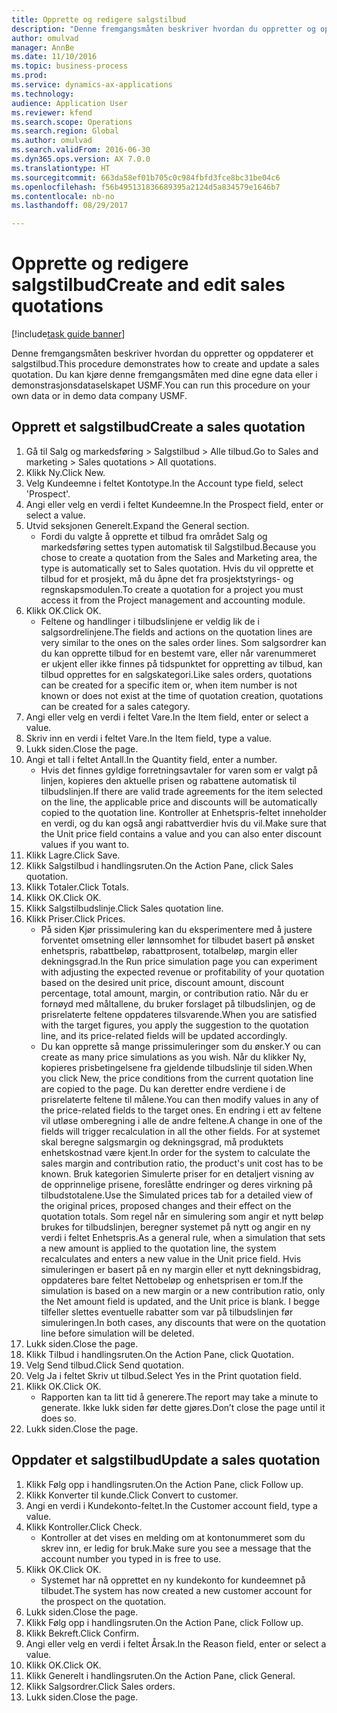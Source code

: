 ```yaml
--- 
title: Opprette og redigere salgstilbud
description: "Denne fremgangsmåten beskriver hvordan du oppretter og oppdaterer et salgstilbud."
author: omulvad
manager: AnnBe
ms.date: 11/10/2016
ms.topic: business-process
ms.prod: 
ms.service: dynamics-ax-applications
ms.technology: 
audience: Application User
ms.reviewer: kfend
ms.search.scope: Operations
ms.search.region: Global
ms.author: omulvad
ms.search.validFrom: 2016-06-30
ms.dyn365.ops.version: AX 7.0.0
ms.translationtype: HT
ms.sourcegitcommit: 663da58ef01b705c0c984fbfd3fce8bc31be04c6
ms.openlocfilehash: f56b495131836689395a2124d5a834579e1646b7
ms.contentlocale: nb-no
ms.lasthandoff: 08/29/2017

---
```

# <a name="create-and-edit-sales-quotations"></a><span data-ttu-id="26c7c-103">Opprette og redigere salgstilbud</span><span class="sxs-lookup"><span data-stu-id="26c7c-103">Create and edit sales quotations</span></span>

[!include[task guide banner](../../includes/task-guide-banner.md)]

<span data-ttu-id="26c7c-104">Denne fremgangsmåten beskriver hvordan du oppretter og oppdaterer et salgstilbud.</span><span class="sxs-lookup"><span data-stu-id="26c7c-104">This procedure demonstrates how to create and update a sales quotation.</span></span> <span data-ttu-id="26c7c-105">Du kan kjøre denne fremgangsmåten med dine egne data eller i demonstrasjonsdataselskapet USMF.</span><span class="sxs-lookup"><span data-stu-id="26c7c-105">You can run this procedure on your own data or in demo data company USMF.</span></span>


## <a name="create-a-sales-quotation"></a><span data-ttu-id="26c7c-106">Opprett et salgstilbud</span><span class="sxs-lookup"><span data-stu-id="26c7c-106">Create a sales quotation</span></span>
1. <span data-ttu-id="26c7c-107">Gå til Salg og markedsføring > Salgstilbud > Alle tilbud.</span><span class="sxs-lookup"><span data-stu-id="26c7c-107">Go to Sales and marketing > Sales quotations > All quotations.</span></span>
2. <span data-ttu-id="26c7c-108">Klikk Ny.</span><span class="sxs-lookup"><span data-stu-id="26c7c-108">Click New.</span></span>
3. <span data-ttu-id="26c7c-109">Velg Kundeemne i feltet Kontotype.</span><span class="sxs-lookup"><span data-stu-id="26c7c-109">In the Account type field, select 'Prospect'.</span></span>
4. <span data-ttu-id="26c7c-110">Angi eller velg en verdi i feltet Kundeemne.</span><span class="sxs-lookup"><span data-stu-id="26c7c-110">In the Prospect field, enter or select a value.</span></span>
5. <span data-ttu-id="26c7c-111">Utvid seksjonen Generelt.</span><span class="sxs-lookup"><span data-stu-id="26c7c-111">Expand the General section.</span></span>
    * <span data-ttu-id="26c7c-112">Fordi du valgte å opprette et tilbud fra området Salg og markedsføring settes typen automatisk til Salgstilbud.</span><span class="sxs-lookup"><span data-stu-id="26c7c-112">Because you chose to create a quotation from the Sales and Marketing area, the type is automatically set to Sales quotation.</span></span> <span data-ttu-id="26c7c-113">Hvis du vil opprette et tilbud for et prosjekt, må du åpne det fra prosjektstyrings- og regnskapsmodulen.</span><span class="sxs-lookup"><span data-stu-id="26c7c-113">To create a quotation for a project you must access it from the Project management and accounting module.</span></span>   
6. <span data-ttu-id="26c7c-114">Klikk OK.</span><span class="sxs-lookup"><span data-stu-id="26c7c-114">Click OK.</span></span>
    * <span data-ttu-id="26c7c-115">Feltene og handlinger i tilbudslinjene er veldig lik de i salgsordrelinjene.</span><span class="sxs-lookup"><span data-stu-id="26c7c-115">The fields and actions on the quotation lines are very similar to the ones on the sales order lines.</span></span>   <span data-ttu-id="26c7c-116">Som salgsordrer kan du kan opprette tilbud for en bestemt vare, eller når varenummeret er ukjent eller ikke finnes på tidspunktet for oppretting av tilbud, kan tilbud opprettes for en salgskategori.</span><span class="sxs-lookup"><span data-stu-id="26c7c-116">Like sales orders, quotations can be created for a specific item or, when item number is not known or does not exist at the time of quotation creation, quotations can be created for a sales category.</span></span>  
7. <span data-ttu-id="26c7c-117">Angi eller velg en verdi i feltet Vare.</span><span class="sxs-lookup"><span data-stu-id="26c7c-117">In the Item field, enter or select a value.</span></span>
8. <span data-ttu-id="26c7c-118">Skriv inn en verdi i feltet Vare.</span><span class="sxs-lookup"><span data-stu-id="26c7c-118">In the Item field, type a value.</span></span>
9. <span data-ttu-id="26c7c-119">Lukk siden.</span><span class="sxs-lookup"><span data-stu-id="26c7c-119">Close the page.</span></span>
10. <span data-ttu-id="26c7c-120">Angi et tall i feltet Antall.</span><span class="sxs-lookup"><span data-stu-id="26c7c-120">In the Quantity field, enter a number.</span></span>
    * <span data-ttu-id="26c7c-121">Hvis det finnes gyldige forretningsavtaler for varen som er valgt på linjen, kopieres den aktuelle prisen og rabattene automatisk til tilbudslinjen.</span><span class="sxs-lookup"><span data-stu-id="26c7c-121">If there are valid trade agreements for the item selected on the line, the applicable price and discounts will be automatically copied to the quotation line.</span></span> <span data-ttu-id="26c7c-122">Kontroller at Enhetspris-feltet inneholder en verdi, og du kan også angi rabattverdier hvis du vil.</span><span class="sxs-lookup"><span data-stu-id="26c7c-122">Make sure that the Unit price field contains a value and you can also enter discount values if you want to.</span></span>  
11. <span data-ttu-id="26c7c-123">Klikk Lagre.</span><span class="sxs-lookup"><span data-stu-id="26c7c-123">Click Save.</span></span>
12. <span data-ttu-id="26c7c-124">Klikk Salgstilbud i handlingsruten.</span><span class="sxs-lookup"><span data-stu-id="26c7c-124">On the Action Pane, click Sales quotation.</span></span>
13. <span data-ttu-id="26c7c-125">Klikk Totaler.</span><span class="sxs-lookup"><span data-stu-id="26c7c-125">Click Totals.</span></span>
14. <span data-ttu-id="26c7c-126">Klikk OK.</span><span class="sxs-lookup"><span data-stu-id="26c7c-126">Click OK.</span></span>
15. <span data-ttu-id="26c7c-127">Klikk Salgstilbudslinje.</span><span class="sxs-lookup"><span data-stu-id="26c7c-127">Click Sales quotation line.</span></span>
16. <span data-ttu-id="26c7c-128">Klikk Priser.</span><span class="sxs-lookup"><span data-stu-id="26c7c-128">Click Prices.</span></span>
    * <span data-ttu-id="26c7c-129">På siden Kjør prissimulering kan du eksperimentere med å justere forventet omsetning eller lønnsomhet for tilbudet basert på ønsket enhetspris, rabattbeløp, rabattprosent, totalbeløp, margin eller dekningsgrad.</span><span class="sxs-lookup"><span data-stu-id="26c7c-129">In the Run price simulation page you can experiment with adjusting the expected revenue or profitability of your quotation based on the desired unit price, discount amount, discount percentage, total amount, margin, or contribution ratio.</span></span>   <span data-ttu-id="26c7c-130">Når du er fornøyd med måltallene, du bruker forslaget på tilbudslinjen, og de prisrelaterte feltene oppdateres tilsvarende.</span><span class="sxs-lookup"><span data-stu-id="26c7c-130">When you are satisfied with the target figures, you apply the suggestion to the quotation line, and its price-related fields will be updated accordingly.</span></span>  
    * <span data-ttu-id="26c7c-131">Du kan opprette så mange prissimuleringer som du ønsker.</span><span class="sxs-lookup"><span data-stu-id="26c7c-131">Y ou can create as many price simulations as you wish.</span></span> <span data-ttu-id="26c7c-132">Når du klikker Ny, kopieres prisbetingelsene fra gjeldende tilbudslinje til siden.</span><span class="sxs-lookup"><span data-stu-id="26c7c-132">When you click New, the price conditions from the current quotation line are copied to the page.</span></span> <span data-ttu-id="26c7c-133">Du kan deretter endre verdiene i de prisrelaterte feltene til målene.</span><span class="sxs-lookup"><span data-stu-id="26c7c-133">You can then modify values in any of the price-related fields to the target ones.</span></span> <span data-ttu-id="26c7c-134">En endring i ett av feltene vil utløse omberegning i alle de andre feltene.</span><span class="sxs-lookup"><span data-stu-id="26c7c-134">A change in one of the fields will trigger recalculation in all the other fields.</span></span> <span data-ttu-id="26c7c-135">For at systemet skal beregne salgsmargin og dekningsgrad, må produktets enhetskostnad være kjent.</span><span class="sxs-lookup"><span data-stu-id="26c7c-135">In order for the system to calculate the sales margin and contribution ratio, the product's unit cost has to be known.</span></span> <span data-ttu-id="26c7c-136">Bruk kategorien Simulerte priser for en detaljert visning av de opprinnelige prisene, foreslåtte endringer og deres virkning på tilbudstotalene.</span><span class="sxs-lookup"><span data-stu-id="26c7c-136">Use the Simulated prices tab for a detailed view of the original prices, proposed changes and their effect on the quotation totals.</span></span>   <span data-ttu-id="26c7c-137">Som regel når en simulering som angir et nytt beløp brukes for tilbudslinjen, beregner systemet på nytt og angir en ny verdi i feltet Enhetspris.</span><span class="sxs-lookup"><span data-stu-id="26c7c-137">As a general rule, when a simulation that sets a new amount is applied to the quotation line, the system recalculates and enters a new value in the Unit price field.</span></span> <span data-ttu-id="26c7c-138">Hvis simuleringen er basert på en ny margin eller et nytt dekningsbidrag, oppdateres bare feltet Nettobeløp og enhetsprisen er tom.</span><span class="sxs-lookup"><span data-stu-id="26c7c-138">If the simulation is based on a new margin or a new contribution ratio, only the Net amount field is updated, and the Unit price is blank.</span></span> <span data-ttu-id="26c7c-139">I begge tilfeller slettes eventuelle rabatter som var på tilbudslinjen før simuleringen.</span><span class="sxs-lookup"><span data-stu-id="26c7c-139">In both cases, any discounts that were on the quotation line before simulation will be deleted.</span></span>  
17. <span data-ttu-id="26c7c-140">Lukk siden.</span><span class="sxs-lookup"><span data-stu-id="26c7c-140">Close the page.</span></span>
18. <span data-ttu-id="26c7c-141">Klikk Tilbud i handlingsruten.</span><span class="sxs-lookup"><span data-stu-id="26c7c-141">On the Action Pane, click Quotation.</span></span>
19. <span data-ttu-id="26c7c-142">Velg Send tilbud.</span><span class="sxs-lookup"><span data-stu-id="26c7c-142">Click Send quotation.</span></span>
20. <span data-ttu-id="26c7c-143">Velg Ja i feltet Skriv ut tilbud.</span><span class="sxs-lookup"><span data-stu-id="26c7c-143">Select Yes in the Print quotation field.</span></span>
21. <span data-ttu-id="26c7c-144">Klikk OK.</span><span class="sxs-lookup"><span data-stu-id="26c7c-144">Click OK.</span></span>
    * <span data-ttu-id="26c7c-145">Rapporten kan ta litt tid å generere.</span><span class="sxs-lookup"><span data-stu-id="26c7c-145">The report may take a minute to generate.</span></span> <span data-ttu-id="26c7c-146">Ikke lukk siden før dette gjøres.</span><span class="sxs-lookup"><span data-stu-id="26c7c-146">Don’t close the page until it does so.</span></span>  
22. <span data-ttu-id="26c7c-147">Lukk siden.</span><span class="sxs-lookup"><span data-stu-id="26c7c-147">Close the page.</span></span>

## <a name="update-a-sales-quotation"></a><span data-ttu-id="26c7c-148">Oppdater et salgstilbud</span><span class="sxs-lookup"><span data-stu-id="26c7c-148">Update a sales quotation</span></span>
1. <span data-ttu-id="26c7c-149">Klikk Følg opp i handlingsruten.</span><span class="sxs-lookup"><span data-stu-id="26c7c-149">On the Action Pane, click Follow up.</span></span>
2. <span data-ttu-id="26c7c-150">Klikk Konverter til kunde.</span><span class="sxs-lookup"><span data-stu-id="26c7c-150">Click Convert to customer.</span></span>
3. <span data-ttu-id="26c7c-151">Angi en verdi i Kundekonto-feltet.</span><span class="sxs-lookup"><span data-stu-id="26c7c-151">In the Customer account field, type a value.</span></span>
4. <span data-ttu-id="26c7c-152">Klikk Kontroller.</span><span class="sxs-lookup"><span data-stu-id="26c7c-152">Click Check.</span></span>
    * <span data-ttu-id="26c7c-153">Kontroller at det vises en melding om at kontonummeret som du skrev inn, er ledig for bruk.</span><span class="sxs-lookup"><span data-stu-id="26c7c-153">Make sure you see a message that the account number you typed in is free to use.</span></span>  
5. <span data-ttu-id="26c7c-154">Klikk OK.</span><span class="sxs-lookup"><span data-stu-id="26c7c-154">Click OK.</span></span>
    * <span data-ttu-id="26c7c-155">Systemet har nå opprettet en ny kundekonto for kundeemnet på tilbudet.</span><span class="sxs-lookup"><span data-stu-id="26c7c-155">The system has now created a new customer account for the prospect on the quotation.</span></span>  
6. <span data-ttu-id="26c7c-156">Lukk siden.</span><span class="sxs-lookup"><span data-stu-id="26c7c-156">Close the page.</span></span>
7. <span data-ttu-id="26c7c-157">Klikk Følg opp i handlingsruten.</span><span class="sxs-lookup"><span data-stu-id="26c7c-157">On the Action Pane, click Follow up.</span></span>
8. <span data-ttu-id="26c7c-158">Klikk Bekreft.</span><span class="sxs-lookup"><span data-stu-id="26c7c-158">Click Confirm.</span></span>
9. <span data-ttu-id="26c7c-159">Angi eller velg en verdi i feltet Årsak.</span><span class="sxs-lookup"><span data-stu-id="26c7c-159">In the Reason field, enter or select a value.</span></span>
10. <span data-ttu-id="26c7c-160">Klikk OK.</span><span class="sxs-lookup"><span data-stu-id="26c7c-160">Click OK.</span></span>
11. <span data-ttu-id="26c7c-161">Klikk Generelt i handlingsruten.</span><span class="sxs-lookup"><span data-stu-id="26c7c-161">On the Action Pane, click General.</span></span>
12. <span data-ttu-id="26c7c-162">Klikk Salgsordrer.</span><span class="sxs-lookup"><span data-stu-id="26c7c-162">Click Sales orders.</span></span>
13. <span data-ttu-id="26c7c-163">Lukk siden.</span><span class="sxs-lookup"><span data-stu-id="26c7c-163">Close the page.</span></span>


